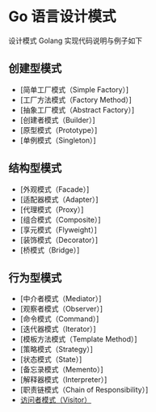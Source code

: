 # Go 语言设计模式

设计模式 Golang 实现代码说明与例子如下

## 创建型模式

* [简单工厂模式（Simple Factory）]
* [工厂方法模式（Factory Method）]
* [抽象工厂模式（Abstract Factory）]
* [创建者模式（Builder）]
* [原型模式（Prototype）]
* [单例模式（Singleton）]

## 结构型模式

* [外观模式（Facade）]
* [适配器模式（Adapter）]
* [代理模式（Proxy）]
* [组合模式（Composite）]
* [享元模式（Flyweight）]
* [装饰模式（Decorator）]
* [桥模式（Bridge）]

## 行为型模式

* [中介者模式（Mediator）]
* [观察者模式（Observer）]
* [命令模式（Command）]
* [迭代器模式（Iterator）]
* [模板方法模式（Template Method）]
* [策略模式（Strategy）]
* [状态模式（State）]
* [备忘录模式（Memento）]
* [解释器模式（Interpreter）]
* [职责链模式（Chain of Responsibility）]
* [访问者模式（Visitor）](https://github.com/nox60/go-design-pattern/tree/master/visitor)

